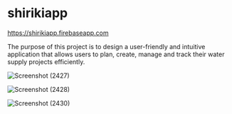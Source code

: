 # shirikiapp 
https://shirikiapp.firebaseapp.com

The purpose of this project is to design a user-friendly and intuitive application that allows users to plan, create, manage and track their water supply projects efficiently.

![Screenshot (2427)](https://github.com/collo54/shirikiapp/assets/73790720/949cffda-ef5a-4384-babd-0912673c38d7)

![Screenshot (2428)](https://github.com/collo54/shirikiapp/assets/73790720/f0474bda-f522-4c63-bb47-820d6c6dbba4)

![Screenshot (2430)](https://github.com/collo54/shirikiapp/assets/73790720/7be15915-48ac-43bb-82bb-4861029abd4c)
